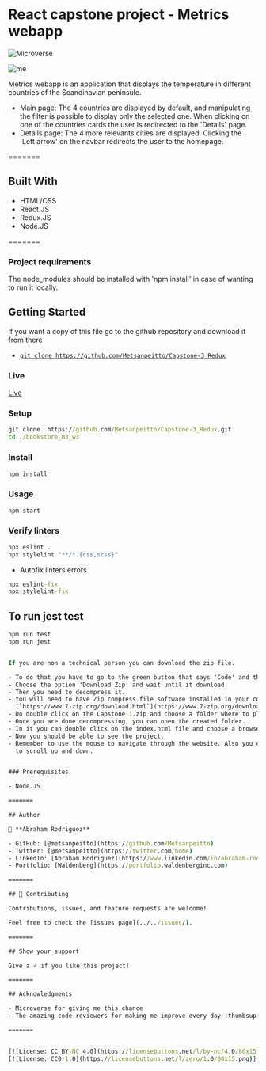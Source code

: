 # React capstone project - Metrics webapp

![Microverse](https://img.shields.io/badge/Microverse-blueviolet)

![me](https://github.com/Metsanpeitto/Capstone-3_Redux/blob/feature-testing/screenshot.gif)



Metrics webapp is an application that displays the temperature in different countries of the Scandinavian peninsule.
- Main page: The 4 countries are displayed by default, and manipulating the filter is possible to display only the
selected one. When clicking on one of the countries cards the user is redirected to the 'Details' page.
- Details page: The 4 more relevants cities are displayed. Clicking the 'Left arrow' on the navbar redirects the user
to the homepage.

=======

## Built With 

- HTML/CSS
- React.JS
- Redux.JS
- Node.JS

=======

### Project requirements

The node_modules should be installed with 'npm install' in case of wanting to run it locally. 

## Getting Started

If you want a copy of this file go to the github repository and download it from there

- [`git clone https://github.com/Metsanpeitto/Capstone-3_Redux`](https://github.com/Metsanpeitto/Capstone-3_Redux)


### Live

[Live](https://github.com/Metsanpeitto/Capstone-3_Redux/)


### Setup

```cmd
git clone  https://github.com/Metsanpeitto/Capstone-3_Redux.git
cd ./bookstore_m3_w3
```

### Install

```cmd
npm install
```

### Usage

```cmd
npm start
```

### Verify linters

```cmd
npx eslint .
npx stylelint "**/*.{css,scss}"
```
- Autofix linters errors

```cmd
npx eslint-fix
npx stylelint-fix
```

## To run jest test
```cmd
npm run test
npm run jest


If you are non a technical person you can download the zip file.

- To do that you have to go to the green button that says 'Code' and then press on it.
- Choose the option 'Download Zip' and wait until it download.
- Then you need to decompress it.
- You will need to have Zip compress file software installed in your computer. If you don't have it you can download it from here
  [`https://www.7-zip.org/download.html`](https://www.7-zip.org/download.html)
- Do double click on the Capstone-1.zip and choose a folder where to place all teh decompressed files.
- Once you are done decompressing, you can open the created folder.
- In it you can double click on the index.html file and choose a browser to open it (For example google Chrome Browser).
- Now you should be able to see the project.
- Remember to use the mouse to navigate through the website. Also you can use the keys 'arrow up' and 'arrow down' of your keyboard
  to scroll up and down.


### Prerequisites

- Node.JS

=======

## Author

👤 **Abraham Rodriguez**

- GitHub: [@metsanpeitto](https://github.com/Metsanpeitto)
- Twitter: [@metsanpeitto](https://twitter.com/home)
- LinkedIn: [Abraham Rodriguez](https://www.linkedin.com/in/abraham-rodriguez-3283a319a/)
- Portfolio: [Waldenberg](https://portfolio.waldenberginc.com)

=======

## 🤝 Contributing

Contributions, issues, and feature requests are welcome!

Feel free to check the [issues page](../../issues/).

=======

## Show your support

Give a ⭐️ if you like this project!

=======

## Acknowledgments

- Microverse for giving me this chance
- The amazing code reviewers for making me improve every day :thumbsup:

=======


[![License: CC BY-NC 4.0](https://licensebuttons.net/l/by-nc/4.0/80x15.png)](https://creativecommons.org/licenses/by-nc/4.0/)
[![License: CC0-1.0](https://licensebuttons.net/l/zero/1.0/80x15.png)](http://creativecommons.org/publicdomain/zero/1.0/)


